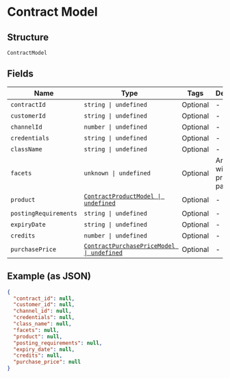 
# Contract Model

## Structure

`ContractModel`

## Fields

| Name | Type | Tags | Description |
|  --- | --- | --- | --- |
| `contractId` | `string \| undefined` | Optional | - |
| `customerId` | `string \| undefined` | Optional | - |
| `channelId` | `number \| undefined` | Optional | - |
| `credentials` | `string \| undefined` | Optional | - |
| `className` | `string \| undefined` | Optional | - |
| `facets` | `unknown \| undefined` | Optional | An object with product parameters |
| `product` | [`ContractProductModel \| undefined`](../../doc/models/contract-product-model.md) | Optional | - |
| `postingRequirements` | `string \| undefined` | Optional | - |
| `expiryDate` | `string \| undefined` | Optional | - |
| `credits` | `number \| undefined` | Optional | - |
| `purchasePrice` | [`ContractPurchasePriceModel \| undefined`](../../doc/models/contract-purchase-price-model.md) | Optional | - |

## Example (as JSON)

```json
{
  "contract_id": null,
  "customer_id": null,
  "channel_id": null,
  "credentials": null,
  "class_name": null,
  "facets": null,
  "product": null,
  "posting_requirements": null,
  "expiry_date": null,
  "credits": null,
  "purchase_price": null
}
```

